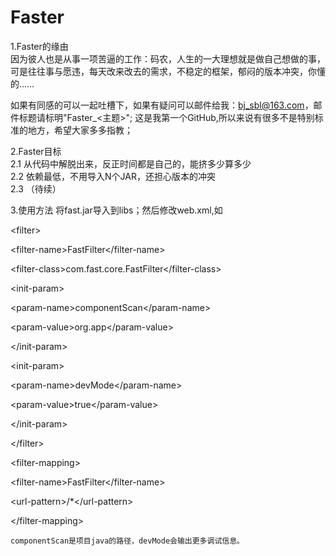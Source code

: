 Faster
======


1.Faster的缘由<br/>
  因为彼人也是从事一项苦逼的工作：码农，人生的一大理想就是做自己想做的事，可是往往事与愿违，每天改来改去的需求，不稳定的框架，郁闷的版本冲突，你懂的……<br/>

如果有同感的可以一起吐槽下，如果有疑问可以邮件给我：bj_sbl@163.com，邮件标题请标明"Faster_<主题>";
这是我第一个GitHub,所以来说有很多不是特别标准的地方，希望大家多多指教；

2.Faster目标<br/>
  2.1 从代码中解脱出来，反正时间都是自己的，能挤多少算多少<br/>
  2.2 依赖最低，不用导入N个JAR，还担心版本的冲突<br/>
  2.3 （待续）<br/>
  
3.使用方法
   将fast.jar导入到libs；然后修改web.xml,如
	<p>\<filter></p>
		<p>  \<filter-name>FastFilter\</filter-name></p>
		<p>  \<filter-class>com.fast.core.FastFilter\</filter-class></p>
		<p>  \<init-param></p>
			<p>    \<param-name>componentScan\</param-name></p>
			<p>    \<param-value>org.app\</param-value></p>
		<p>  \</init-param></p>
		<p>  \<init-param></p>
			<p>    \<param-name>devMode\</param-name></p>
			<p>    \<param-value>true\</param-value></p>
		<p>  \</init-param></p>
	<p>\</filter></p>
	<p>\<filter-mapping></p>
		<p>  \<filter-name>FastFilter\</filter-name></p>
		<p>  \<url-pattern>/*\</url-pattern></p>
	<p>\</filter-mapping></p>
	
	componentScan是项目java的路径，devMode会输出更多调试信息。




